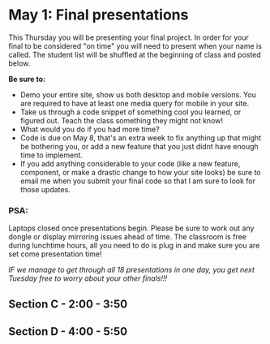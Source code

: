 # May 1: Final presentations

This Thursday you will be presenting your final project. In order for your final to be considered "on time" you will need to present when your name is called. The student list will be shuffled at the beginning of class and posted below.

**Be sure to:**

- Demo your entire site, show us both desktop and mobile versions. You are required to have at least one media query for mobile in your site.
- Take us through a code snippet of something cool you learned, or figured out. Teach the class something they might not know!
- What would you do if you had more time?
- Code is due on May 8, that's an extra week to fix anything up that might be bothering you, or add a new feature that you just didnt have enough time to implement.
- If you add anything considerable to your code (like a new feature, component, or make a drastic change to how your site looks) be sure to email me when you submit your final code so that I am sure to look for those updates.

### PSA:

Laptops closed once presentations begin. Please be sure to work out any dongle or display mirroring issues ahead of time. The classroom is free during lunchtime hours, all you need to do is plug in and make sure you are set come presentation time!

_IF we manage to get through all 18 presentations in one day, you get next Tuesday free to worry about your other finals!!!_

## Section C - 2:00 - 3:50

## Section D - 4:00 - 5:50

